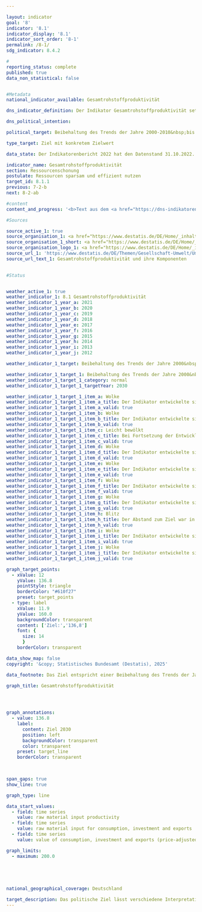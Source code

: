 ```yaml
---

layout: indicator        
goal: '8'        
indicator: '8.1'        
indicator_display: '8.1'        
indicator_sort_order: '8-1'        
permalink: /8-1/        
sdg_indicator: 8.4.2        

#
reporting_status: complete        
published: true        
data_non_statistical: false        


#Metadata        
national_indicator_available: Gesamtrohstoffproduktivität        

dns_indicator_definition: Der Indikator Gesamtrohstoffproduktivität setzt den Wert aller an die letzte Verwendung abgegebenen Güter (in Euro, preisbereinigt) in Relation zur Masse der für ihre Produktion im In- und Ausland eingesetzten Rohstoffe (in Tonnen). Die letzte Verwendung umfasst dabei sowohl inländischen Konsum und inländische Investitionen als auch den Export.<br>Im Nenner des Indikators werden sowohl aus der Umwelt entnommene abiotische und biotische Rohstoffe berücksichtigt als auch Pflanzenmaterial, das durch die Land- und Forstwirtschaft produziert wurde. In der Grafik sind sowohl der Indikator selbst als auch Zähler und Nenner einzeln dargestellt.        

dns_political_intention:         

political_target: Beibehaltung des Trends der Jahre 2000-2010&nbsp;bis 2030        

type_target: Ziel mit konkretem Zielwert        

data_state: Der Indikatorenbericht 2022 hat den Datenstand 31.10.2022. Die Daten auf dieser Plattform werden regelmäßig aktualisiert, sodass online aktuellere Daten verfügbar sein können als im <a href="https://dns-indikatoren.de/assets/Publikationen/Indikatorenberichte/2022.pdf">Indikatorenbericht 2022</a> veröffentlicht.        

indicator_name: Gesamtrohstoffproduktivität        
section: Ressourcenschonung        
postulate: Ressourcen sparsam und effizient nutzen        
target_id: 8.1.1        
previous: 7-2-b        
next: 8-2-ab        

#content         
content_and_progress: '<b>Text aus dem <a href="https://dns-indikatoren.de/assets/Publikationen/Indikatorenberichte/2022.pdf">Indikatorenbericht 2022&nbsp;</a></b><br><br>Zur Berechnung dieses Indikators ist es unter anderem notwendig, die Masse aller Rohstoffe zu ermitteln, die für die Produktion der Importe benötigt wurden. Die Berechnung dieser als Importe in Rohstoffäquivalenten bezeichneten Größe basiert auf einem komplexen Modell, das Daten aus verschiedenen amtlichen und nicht amtlichen Quellen nutzt.<br><br>Durch die monetäre sowie physische Einbeziehung der Importe berücksichtigt der Indikator Wertschöpfung und Rohstoffeinsatz über die gesamte in- und ausländische Produktionskette. Somit wird auch der wirtschaftlichen Verflechtung mit dem Ausland umfassend Rechnung getragen. Der im Indikator abgebildete Rohstoffeinsatz dient nicht allein der inländischen letzten Verwendung, sondern auch dem Export. Er darf daher nicht mit einem Rohstofffußabdruck Deutschlands verwechselt werden.<br><br>Der Indikator umfasst neben nicht erneuerbaren Rohstoffen (mineralische Rohstoffe und fossile Energieträger) auch pflanzliche Erzeugnisse, die von der Land- und Forstwirtschaft produziert werden. Dadurch ergeben sich in geringem Umfang Doppelzählungen: Beispielsweise wird die Masse sowohl eines landwirtschaftlichen Erzeugnisses bei der Ernte als auch des für diese Produktion verwendeten Mineraldüngers erfasst.<br><br>Der Wert des Indikators nahm von 2000&nbsp;bis 2018&nbsp;um 26&nbsp;% zu. Dieser Anstieg rührt insbesondere von den Zuwächsen des Zählers her: Der Wert der letzten Verwendung (inländischer Konsum und inländische Investitionen sowie Exporte) erhöhte sich im Vergleichszeitraum um 46&nbsp;%. Die inländische Rohstoffentnahme sank zwar zwischen den Jahren 2000&nbsp;und 2018&nbsp;moderat; gleichzeitig stieg jedoch die Masse der Importe in Rohstoffäquivalenten an, sodass sich in Summe für den Nenner des Indikators ein Zuwachs um 16&nbsp;% ergab.<br><br>Inländisch entnommene Rohstoffe sowie Importe werden in zunehmendem Maße auch (wieder) exportiert. Der Nenner des Indikators weist folglich nicht auf eine verstärkte globale Rohstoffentnahme für Konsum und Investitionen in Deutschland hin, sondern spiegelt eine insgesamt intensivere Verflechtung der deutschen Wirtschaft mit dem Ausland wider.<br><br>Das Jahr 2009&nbsp;ist durch die besondere wirtschaftliche Situation in der europäischen Finanzmarkt- und Wirtschaftskrise als Ausreißer zu betrachten. In den Jahren 2010&nbsp;und 2011&nbsp;nahmen Investitionen und Exporte sowie der damit verbundene Rohstoffeinsatz wieder merklich zu, sodass sich die Gesamtrohstoffproduktivität 2011&nbsp;wieder auf dem Niveau von 2008&nbsp;befand. Seitdem ist die Gesamtrohstoffproduktivität tendenziell gestiegen, wobei sie zwischenzeitlich auch stagnierte oder leichte Rückgänge verzeichnete. Am aktuellen Rand nahm der Wert des Indikators 2017&nbsp;um 5&nbsp;Prozentpunkte gegenüber dem Vorjahr zu, um 2018&nbsp;einen leichten Rückgang von 1&nbsp;Prozentpunkt zu registrieren. Insgesamt nahm die Gesamtrohstoffproduktivität im Zeitraum von 2010&nbsp;bis 2018&nbsp;um 9&nbsp;Prozentpunkte zu. Damit lag ihr durchschnittliches jährliches Wachstum bei etwa 0,9&nbsp;% und somit unter dem Zielpfad der Bundesregierung.'                

#Sources        

source_active_1: true
source_organisation_1: <a href="https://www.destatis.de/DE/Home/_inhalt.html" target="_blank">Statistisches Bundesamt</a>
source_organisation_1_short: <a href="https://www.destatis.de/DE/Home/_inhalt.html" target="_blank">Statistisches Bundesamt</a>
source_organisation_logo_1: <a href="https://www.destatis.de/DE/Home/_inhalt.html" target="_blank"><img src="https://dnsTestEnvironment.github.io/dns-indicators/public/OrgImgDe/destatis.png" alt="Statistisches Bundesamt" title=" Klicken Sie hier um zur Homepage der Organisation Statistisches Bundesamt zu gelangen." style="height:60px; width:148px; border:transparent"/></a>
source_url_1: 'https://www.destatis.de/DE/Themen/Gesellschaft-Umwelt/Umwelt/UGR/rohstoffe-materialfluesse-wasser/Tabellen/gesamtrohstoff-produktivitaet.html'
source_url_text_1: Gesamtrohstoffproduktivität und ihre Komponenten
        

#Status        


weather_active_1: true
weather_indicator_1: 8.1 Gesamtrohstoffproduktivität
weather_indicator_1_year_a: 2021
weather_indicator_1_year_b: 2020
weather_indicator_1_year_c: 2019
weather_indicator_1_year_d: 2018
weather_indicator_1_year_e: 2017
weather_indicator_1_year_f: 2016
weather_indicator_1_year_g: 2015
weather_indicator_1_year_h: 2014
weather_indicator_1_year_i: 2013
weather_indicator_1_year_j: 2012

weather_indicator_1_target: Beibehaltung des Trends der Jahre 2000&nbsp;–&nbsp;2010&nbsp;bis 2030

weather_indicator_1_target_1: Beibehaltung des Trends der Jahre 2000&nbsp;–&nbsp;2010&nbsp;bis 2030
weather_indicator_1_target_1_category: normal
weather_indicator_1_target_1_targetYear: 2030

weather_indicator_1_target_1_item_a: Wolke
weather_indicator_1_target_1_item_a_title: Der Indikator entwickelte sich in 2021 zwar in die gewünschte Richtung auf das Ziel zu, bei Fortsetzung der Entwicklung wäre das Ziel im Zieljahr aber um mehr als 20 % der Differenz zwischen Zielwert und dem Wert aus 2021 verfehlt worden.
weather_indicator_1_target_1_item_a_valid: true
weather_indicator_1_target_1_item_b: Wolke
weather_indicator_1_target_1_item_b_title: Der Indikator entwickelte sich in 2020 zwar in die gewünschte Richtung auf das Ziel zu, bei Fortsetzung der Entwicklung wäre das Ziel im Zieljahr aber um mehr als 20 % der Differenz zwischen Zielwert und dem Wert aus 2020 verfehlt worden.
weather_indicator_1_target_1_item_b_valid: true
weather_indicator_1_target_1_item_c: Leicht bewölkt
weather_indicator_1_target_1_item_c_title: Bei Fortsetzung der Entwicklung von 2019 wäre das Ziel um mindestens 5&nbsp;%, aber maximal um 20&nbsp;% der Differenz zwischen Zielwert und dem Wert aus 2019 verfehlt worden.
weather_indicator_1_target_1_item_c_valid: true
weather_indicator_1_target_1_item_d: Wolke
weather_indicator_1_target_1_item_d_title: Der Indikator entwickelte sich in 2018 zwar in die gewünschte Richtung auf das Ziel zu, bei Fortsetzung der Entwicklung wäre das Ziel im Zieljahr aber um mehr als 20 % der Differenz zwischen Zielwert und dem Wert aus 2018 verfehlt worden.
weather_indicator_1_target_1_item_d_valid: true
weather_indicator_1_target_1_item_e: Wolke
weather_indicator_1_target_1_item_e_title: Der Indikator entwickelte sich in 2017 zwar in die gewünschte Richtung auf das Ziel zu, bei Fortsetzung der Entwicklung wäre das Ziel im Zieljahr aber um mehr als 20 % der Differenz zwischen Zielwert und dem Wert aus 2017 verfehlt worden.
weather_indicator_1_target_1_item_e_valid: true
weather_indicator_1_target_1_item_f: Wolke
weather_indicator_1_target_1_item_f_title: Der Indikator entwickelte sich in 2016 zwar in die gewünschte Richtung auf das Ziel zu, bei Fortsetzung der Entwicklung wäre das Ziel im Zieljahr aber um mehr als 20 % der Differenz zwischen Zielwert und dem Wert aus 2016 verfehlt worden.
weather_indicator_1_target_1_item_f_valid: true
weather_indicator_1_target_1_item_g: Wolke
weather_indicator_1_target_1_item_g_title: Der Indikator entwickelte sich in 2015 zwar in die gewünschte Richtung auf das Ziel zu, bei Fortsetzung der Entwicklung wäre das Ziel im Zieljahr aber um mehr als 20 % der Differenz zwischen Zielwert und dem Wert aus 2015 verfehlt worden.
weather_indicator_1_target_1_item_g_valid: true
weather_indicator_1_target_1_item_h: Blitz
weather_indicator_1_target_1_item_h_title: Der Abstand zum Ziel war in 2014 konstant hoch oder hat sich vergrößert. Der Indikator entwickelte sich also nicht in die gewünschte Richtung.
weather_indicator_1_target_1_item_h_valid: true
weather_indicator_1_target_1_item_i: Wolke
weather_indicator_1_target_1_item_i_title: Der Indikator entwickelte sich in 2013 zwar in die gewünschte Richtung auf das Ziel zu, bei Fortsetzung der Entwicklung wäre das Ziel im Zieljahr aber um mehr als 20 % der Differenz zwischen Zielwert und dem Wert aus 2013 verfehlt worden.
weather_indicator_1_target_1_item_i_valid: true
weather_indicator_1_target_1_item_j: Wolke
weather_indicator_1_target_1_item_j_title: Der Indikator entwickelte sich in 2012 zwar in die gewünschte Richtung auf das Ziel zu, bei Fortsetzung der Entwicklung wäre das Ziel im Zieljahr aber um mehr als 20 % der Differenz zwischen Zielwert und dem Wert aus 2012 verfehlt worden.
weather_indicator_1_target_1_item_j_valid: true        

graph_target_points:
  - xValue: 12
    yValue: 136.8
    pointStyle: triangle
    borderColor: "#610f27"
    preset: target_points
  - type: label
    xValue: 11.9
    yValue: 160.0
    backgroundColor: transparent
    content: ['Ziel:','136,8']
    font: {
      size: 14
      }
    borderColor: transparent        

data_show_map: false        
copyright: '&copy; Statistisches Bundesamt (Destatis), 2025'        

data_footnote: Das Ziel entspricht einer Beibehaltung des Trends der Jahre 2000&nbsp;bis 2010&nbsp;mit durchschnittlich rund 1,6&nbsp;% Steigerung pro Jahr.        

graph_title: Gesamtrohstoffproduktivität        

        


graph_annotations:
  - value: 136.8
    label:
      content: Ziel 2030
      position: left
      backgroundColor: transparent
      color: transparent
    preset: target_line
    borderColor: transparent        

        

span_gaps: true        
show_line: true        

graph_type: line        

data_start_values: 
  - field: time series
    value: raw material input productivity
  - field: time series
    value: raw material input for consumption, investment and exports
  - field: time series
    value: value of consumption, investment and exports (price-adjusted)        

graph_limits: 
  - maximum: 200.0        

        

                        

national_geographical_coverage: Deutschland                

target_description: Das politische Ziel lässt verschiedene Interpretationen zu. Für die hier vorgenommene Bewertung des Indikators wird das geometrische Mittel der Steigerung des Indikatorwertes zwischen 2000&nbsp;und 2010&nbsp;berechnet und als Grundlage für den gewünschte Verlauf bis 2030&nbsp;verwendet. Normiert auf den Wert von 2010&nbsp;ergibt sich so ein Zielwert von 136,8&nbsp;für das Jahr 2030. Setzt sich die Entwicklung der Jahre 2016&nbsp;bis 2021&nbsp;fort, so wird dieser Wert in 2030&nbsp;deutlich verfehlt, sodass der Indikator mit „Wolke“ bewertet wird.        
---
```


